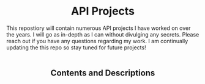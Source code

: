 <h1 align="center">API Projects</h1> 

<p>This repostiory will contain numerous API projects I have worked on over the years. I will go as in-depth as I can without divulging any secrets. Please reach out if you have any questions regarding my work. I am continually updating the this repo so stay tuned for future projects!
<br>
<br>

<h2 align="center">Contents and Descriptions</h2>

